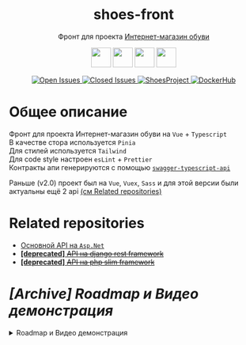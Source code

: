 <p>
    <h1 align="center">shoes-front</h1>
</p>

<p align="center">
    Фронт для проекта <a href="https://github.com/users/Skye7012/projects/3">Интернет-магазин обуви</a>
</p>

<p align="center">
  <img src="https://img.shields.io/badge/Vue-green?style=flat-square"
      height="40">
  <img src="https://img.shields.io/static/v1?label=&message=Pinia&style=flat-square&color=yellow"
      height="40">
  <img src="https://img.shields.io/static/v1?label=&message=Typescript&style=flat-square&color=1A5276"
      height="40">
  <img src="https://img.shields.io/static/v1?label=&message=Tailwind&style=flat-square&color=blue"
      height="40">
</p>

<div align="center">
  <a href="https://github.com/Skye7012/shoes-front/issues">
      <img src="https://img.shields.io/github/issues-raw/Skye7012/shoes-front" alt="Open Issues"/>
  </a>
  <a href="https://github.com/Skye7012/shoes-front/issues?q=is%3Aissue+is%3Aclosed">
      <img src="https://img.shields.io/github/issues-closed-raw/Skye7012/shoes-front" alt="Closed Issues"/>
  </a>
  <a href="https://github.com/users/Skye7012/projects/3">
      <img src="https://img.shields.io/badge/ShoesProject-gray?logo=github" alt="ShoesProject"/>
  </a>
  <a href="https://hub.docker.com/repository/docker/skye7012/shoes-front/general">
      <img src="https://img.shields.io/static/v1?label=&message=skye7012&#47;shoes-front&color=gray&logo=docker" alt="DockerHub"/>
  </a>
</div>

# Общее описание

Фронт для проекта Интернет-магазин обуви на `Vue` + `Typescript`  
В качестве стора используется `Pinia`  
Для стилей используется `Tailwind`  
Для code style настроен `esLint` + `Prettier`  
Контракты апи генерируются с помощью [`swagger-typescript-api`](https://github.com/acacode/swagger-typescript-api)  

Раньше (v2.0) проект был на `Vue`, `Vuex`, `Sass` и для этой версии были актуальны ещё 2 api [(см Related repositories)](#related-repositories)  

# Related repositories

- [Основной API на `Asp.Net`](https://github.com/Skye7012/ShoesApi)
- [**[deprecated]** ~~API на django rest framework~~](https://github.com/Skye7012/shoes-django-api)
- [**[deprecated]** ~~API на php slim framework~~](https://github.com/Skye7012/shoes-api-slim)

# *[Archive] Roadmap и Видео демонстрация*

<details><summary> Roadmap и Видео демонстрация</summary>

## Project roadmap
https://user-images.githubusercontent.com/86796337/212557182-585bd91e-7acc-427d-bcf6-12c12cfadf95.mp4

<br>
<br>

## Демонстрация
https://user-images.githubusercontent.com/86796337/212557068-d4bf41b9-f391-47ef-ad0c-ea0a77842a8b.mp4

</details>
